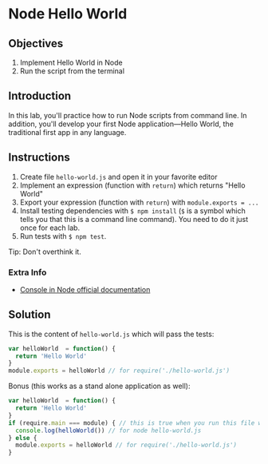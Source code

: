 # Node Hello World

## Objectives

1. Implement Hello World in Node
1. Run the script from the terminal


## Introduction

In this lab, you'll practice how to run Node scripts from command line. In addition, you'll develop your first Node application—Hello World, the traditional first app in any language.

## Instructions

1. Create file `hello-world.js` and open it in your favorite editor
2. Implement an expression (function with `return`) which returns "Hello World"
3. Export your expression (function with `return`) with `module.exports = ...`
5. Install testing dependencies with `$ npm install` (`$` is a symbol which tells you that this is a command line command). You need to do it just once for each lab.
6. Run tests with `$ npm test`.

Tip: Don't overthink it.

### Extra Info

* [Console in Node official documentation](https://nodejs.org/api/console.html)

## Solution

This is the content of `hello-world.js` which will pass the tests:

```js
var helloWorld  = function() {
  return 'Hello World'
}
module.exports = helloWorld // for require('./hello-world.js')
```

Bonus (this works as a stand alone application as well):

```js
var helloWorld  = function() {
  return 'Hello World'
}
if (require.main === module) { // this is true when you run this file with node hello-world.js and false when you import it
  console.log(helloWorld()) // for node hello-world.js
} else {
  module.exports = helloWorld // for require('./hello-world.js')
}
```
